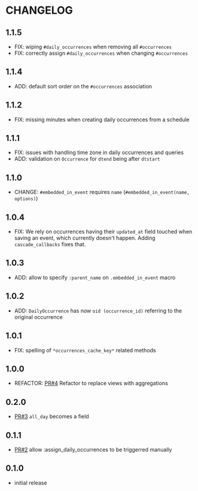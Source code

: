 # CHANGELOG

## 1.1.5

- FIX: wiping `#daily_occurrences` when removing all `#occurrences`
- FIX: correctly assign `#daily_occurrences` when changing `#occurrences`

## 1.1.4

- ADD: default sort order on the `#occurrences` association

## 1.1.2

- FIX: missing minutes when creating daily occurrences from a schedule

## 1.1.1

- FIX: issues with handling time zone in daily occurrences and queries
- ADD: validation on `Occurrence` for `dtend` being after `dtstart`

## 1.1.0

- CHANGE: `#embedded_in_event` requires `name` (`#embedded_in_event(name, options)`)

## 1.0.4

- FIX: We rely on occurrences having their `updated_at` field touched when saving an event, which currently doesn't happen. Adding `cascade_callbacks` fixes that.

## 1.0.3

- ADD: allow to specify `:parent_name` on `.embedded_in_event` macro

## 1.0.2

- ADD: `DailyOccurrence` has now `oid (occurrence_id)` referring to the original occurrence

## 1.0.1

- FIX: spelling of `*occurrences_cache_key*` related methods

## 1.0.0

- REFACTOR: [PR#4](https://github.com/tomasc/mongoid_occurrences/pull/4) Refactor to replace views with aggregations

## 0.2.0

- [PR#3](https://github.com/tomasc/mongoid_occurrences/pull/3) `all_day` becomes a field

## 0.1.1

- [PR#2](https://github.com/tomasc/mongoid_occurrences/pull/2) allow :assign_daily_occurrences to be triggerred manually

## 0.1.0

- initial release

